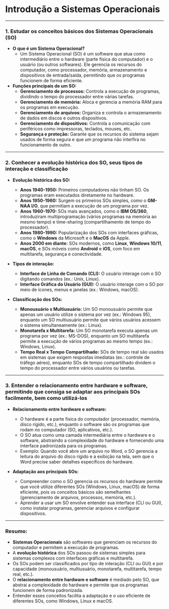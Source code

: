 # **Introdução a Sistemas Operacionais**

---

### 1. **Estudar os conceitos básicos dos Sistemas Operacionais (SO)**
   - **O que é um Sistema Operacional?**
     - Um Sistema Operacional (SO) é um software que atua como intermediário entre o hardware (parte física do computador) e o usuário (ou outros softwares). Ele gerencia os recursos do computador, como processador, memória, armazenamento e dispositivos de entrada/saída, permitindo que os programas funcionem de forma eficiente.
   - **Funções principais de um SO:**
     - **Gerenciamento de processos:** Controla a execução de programas, dividindo o tempo do processador entre várias tarefas.
     - **Gerenciamento de memória:** Aloca e gerencia a memória RAM para os programas em execução.
     - **Gerenciamento de arquivos:** Organiza e controla o armazenamento de dados em discos e outros dispositivos.
     - **Gerenciamento de dispositivos:** Controla a comunicação com periféricos como impressoras, teclados, mouses, etc.
     - **Segurança e proteção:** Garante que os recursos do sistema sejam usados de forma segura e que um programa não interfira no funcionamento de outro.

---

### 2. **Conhecer a evolução histórica dos SO, seus tipos de interação e classificação**
   - **Evolução histórica dos SO:**
     - **Anos 1940-1950:** Primeiros computadores não tinham SO. Os programas eram executados diretamente no hardware.
     - **Anos 1950-1960:** Surgem os primeiros SOs simples, como o **GM-NAA I/O**, que permitiam a execução de um programa por vez.
     - **Anos 1960-1970:** SOs mais avançados, como o **IBM OS/360**, introduziram multiprogramação (vários programas na memória ao mesmo tempo) e time-sharing (compartilhamento de tempo do processador).
     - **Anos 1980-1990:** Popularização dos SOs com interfaces gráficas, como o **Windows** da Microsoft e o **MacOS** da Apple.
     - **Anos 2000 em diante:** SOs modernos, como **Linux**, **Windows 10/11**, **macOS**, e SOs móveis como **Android** e **iOS**, com foco em multitarefa, segurança e conectividade.
   
   - **Tipos de interação:**
     - **Interface de Linha de Comando (CLI):** O usuário interage com o SO digitando comandos (ex.: Unix, Linux).
     - **Interface Gráfica do Usuário (GUI):** O usuário interage com o SO por meio de ícones, menus e janelas (ex.: Windows, macOS).
   
   - **Classificação dos SOs:**
     - **Monousuário x Multiusuário:** Um SO monousuário permite que apenas um usuário utilize o sistema por vez (ex.: Windows 95), enquanto um SO multiusuário permite que vários usuários acessem o sistema simultaneamente (ex.: Linux).
     - **Monotarefa x Multitarefa:** Um SO monotarefa executa apenas um programa por vez (ex.: MS-DOS), enquanto um SO multitarefa permite a execução de vários programas ao mesmo tempo (ex.: Windows, Linux).
     - **Tempo Real x Tempo Compartilhado:** SOs de tempo real são usados em sistemas que exigem respostas imediatas (ex.: controle de tráfego aéreo), enquanto SOs de tempo compartilhado dividem o tempo do processador entre vários usuários ou tarefas.

---

### 3. **Entender o relacionamento entre hardware e software, permitindo que consiga se adaptar aos principais SOs facilmente, bem como utilizá-los**
   - **Relacionamento entre hardware e software:**
     - O hardware é a parte física do computador (processador, memória, disco rígido, etc.), enquanto o software são os programas que rodam no computador (SO, aplicativos, etc.).
     - O SO atua como uma camada intermediária entre o hardware e o software, abstraindo a complexidade do hardware e fornecendo uma interface padronizada para os programas.
     - Exemplo: Quando você abre um arquivo no Word, o SO gerencia a leitura do arquivo do disco rígido e a exibição na tela, sem que o Word precise saber detalhes específicos do hardware.
   
   - **Adaptação aos principais SOs:**
     - Compreender como o SO gerencia os recursos do hardware permite que você utilize diferentes SOs (Windows, Linux, macOS) de forma eficiente, pois os conceitos básicos são semelhantes (gerenciamento de arquivos, processos, memória, etc.).
     - Aprender a usar um SO envolve entender sua interface (CLI ou GUI), como instalar programas, gerenciar arquivos e configurar dispositivos.

---

### Resumo:
- **Sistemas Operacionais** são softwares que gerenciam os recursos do computador e permitem a execução de programas.
- A **evolução histórica** dos SOs passou de sistemas simples para sistemas complexos com interfaces gráficas e multitarefa.
- Os SOs podem ser classificados por tipo de interação (CLI ou GUI) e por capacidade (monousuário, multiusuário, monotarefa, multitarefa, tempo real, etc.).
- O **relacionamento entre hardware e software** é mediado pelo SO, que abstrai a complexidade do hardware e permite que os programas funcionem de forma padronizada.
- Entender esses conceitos facilita a adaptação e o uso eficiente de diferentes SOs, como Windows, Linux e macOS.

